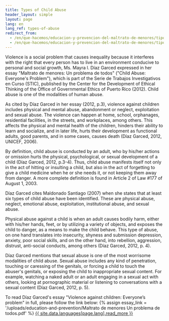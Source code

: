 ```yaml
---
title: Types of Child Abuse
header_layout: simple
layout: page
lang: en
lang_ref: types-of-abuse
redirect_from:
  - /en/que-hacemos/educacion-y-prevencion-del-maltrato-de-menores/tipos-de-maltrato-en-menores
  - /en/que-hacemos/educacion-y-prevencion-del-maltrato-de-menores/tipos-de-maltrato-en-menores/
---
```

Violence is a social problem that causes inequality because it interferes with the right that every person has to live in an environment conducive to personal and social growth, Ms. Mayra l. Díaz  Garced expressed in her essay "Maltrato de menores: Un problema de todos" ("Child Abuse: Everyone's Problem"), which is part of the Serie de Trabajos Investigativos en Curso (STIC), published by the Center for the Development of Ethical Thinking of the Office of Governmental Ethics of Puerto Rico (2012). Child abuse is one of the modalities of human abuse.

As cited by Díaz Garced in her essay (2012, p.3), violence against children includes physical and mental abuse, abandonment or neglect, exploitation and sexual abuse.  The violence can happen at home, school, orphanages, residential facilities, in the streets, and workplaces, among others. This affects the physical and mental health of the children, hinders their ability to learn and socialize, and in later life, hurts their development as functional adults, good parents, and in some cases, causes death (Díaz Garced, 2012, UNICEF, 2006).

By definition, child abuse is conducted by an adult, who by his/her actions or omission hurts the physical, psychological, or sexual development of a child (Díaz Garced, 2012, p.3-4). Thus, child abuse manifests itself not only in the act of hitting or insulting a child, but also in the act of forgetting to give a child medicine when he or she needs it, or not keeping them away from danger.  A more complete definition is found in Article 2 of Law #177 of August 1, 2003.

Díaz Garced cites Maldonado Santiago (2007) when she states that at least six types of child abuse have been identified. These are physical abuse, neglect, emotional abuse, exploitation, institutional abuse, and sexual abuse.

Physical abuse against a child is when an adult causes bodily harm, either with his/her hands, feet, or by utilizing a variety of objects, and exposes the child to danger, as a means to make the child behave. This type of abuse, on one hand translates into insecurity, shyness and submission depression, anxiety, poor social skills, and on the other hand, into rebellion, aggression, distrust, anti-social conducts, among others (Díaz Garced, 2012, p. 4).

Díaz Garced mentions that sexual abuse is one of the most worrisome modalities of child abuse. Sexual abuse includes any kind of penetration, touching or caressing of the genitals, or forcing a child to touch the abuser's genitals, or exposing the child to inappropriate sexual content. For example, watching a naked adult or an adult engaging in a sexual act with others, looking at pornographic material or listening to conversations with a sexual content (Díaz Garced, 2012, p. 5).

To read Díaz Garced's essay "Violence against children: Everyone’s problem" in full, please follow the link below:
{% assign essay_link = '/uploads/education-and-prevention/Maltrato de menores Un problema de todos.pdf' %}
<a href="{{ essay_link | relative_url }}" class="button is-secondary is-medium" target="_blank">
  {{ site.data.languages[page.lang].read_more }}
</a>

